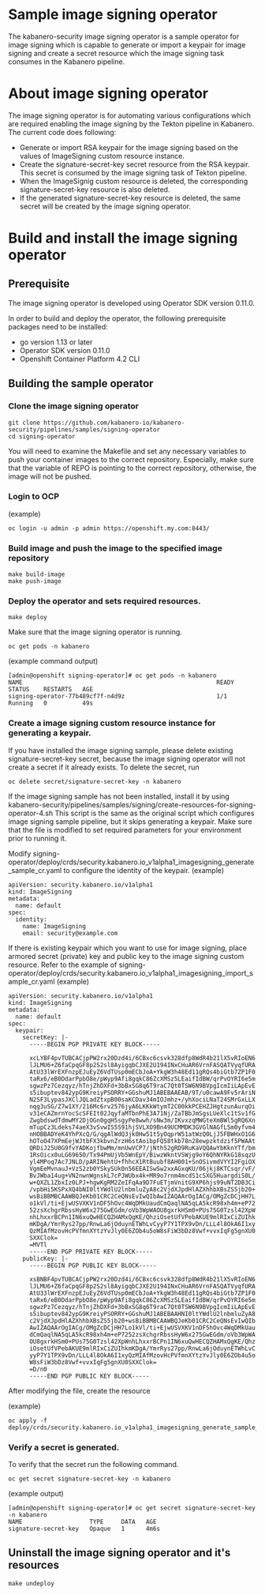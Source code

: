 # Sample image signing operator 
The kabanero-security image signing operator is a sample operator for image signing which is capable to generate or import a keypair for image signing and create a secret resource which the image signing task consumes in the Kabanero pipeline.

# About image signing operator

The image signing operator is for automating various configurations which are required enabling the image signing by the Tekton pipeline in Kabanero.
The current code does following:
- Generate or import RSA keypair for the image signing based on the values of ImageSigning custom resource instance.
- Create the signature-secret-key secret resource from the RSA keypair. This secret is consumed by the image signing task of Tekton pipeline.
- When the ImageSignig custom resource is deleted, the corresponding signature-secret-key resource is also deleted.
- If the generated signature-secret-key resource is deleted, the same secret will be created by the image signing operator.

# Build and install the image signing operator

## Prerequisite

The image signing operator is developed using Operator SDK version 0.11.0.

In order to build and deploy the operator, the following prerequisite packages need to be installed:
- go version 1.13 or later
- Operator SDK version 0.11.0
- Openshift Container Platform 4.2 CLI

## Building the sample operator

### Clone the image signing operator

```
git clone https://github.com/kabanero-io/kabanero-security/pipelines/samples/signing-operator
cd signing-operator
```

You will need to examine the Makefile and set any necessary variables to push your container images to the correct repository. Especially, make sure that the variable of REPO is pointing to the correct repository, otherwise, the image will not be pushed.

### Login to OCP 
(example)
```
oc login -u admin -p admin https://openshift.my.com:8443/
```

### Build image and push the image to the specified image repository

```
make build-image
make push-image
```

### Deploy the operator and sets required resources.

```
make deploy
```

Make sure that the image signing operator is running.

```
oc get pods -n kabanero
```
(example command output)
```
[admin@openshift signing-operator]# oc get pods -n kabanero
NAME                                                       READY   STATUS    RESTARTS   AGE
signing-operator-77b489cf7f-n4d9z                          1/1     Running   0          49s
```

### Create a image signing custom resource instance for generating a keypair.

If you have installed the image signing sample, please delete existing signature-secret-key secret, because the image signing operator will not create a secret if it already exists. To delete the secret, run
```
oc delete secret/signature-secret-key -n kabanero
```
If the image signing sample has not been installed, install it by using
kabanero-security/pipelines/samples/signing/create-resources-for-signing-operator-4.sh
This script is the same as the original script which configures image signing sample pipeline, but it skips generating a keypair. Make sure that the file is modified to set required parameters for your environment prior to running it.

Modify signing-operator/deploy/crds/security.kabanero.io_v1alpha1_imagesigning_generate_sample_cr.yaml to configure the identity of the keypair. 
(example)
```
apiVersion: security.kabanero.io/v1alpha1
kind: ImageSigning
metadata:
  name: default
spec:
  identity:
    name: ImageSigning
    email: security@example.com
```

If there is existing keypair which you want to use for image signing, place armored secret (private) key and public key to the image signing custom resource.  Refer to the example of signing-operator/deploy/crds/security.kabanero.io_v1alpha1_imagesigning_import_sample_cr.yaml
(example)
```
apiVersion: security.kabanero.io/v1alpha1
kind: ImageSigning
metadata:
  name: default
spec:
  keypair:
    secretKey: |-
      -----BEGIN PGP PRIVATE KEY BLOCK-----

      xcLYBF4pvTUBCACjpPW2rx20Dzd4i/6CBxc6csvk328dfp8WdR4b21lX5vRIoEN6
      lJLMU6+Z6faCpqGF8p2S2sl8AyigqbCJXE2U194INxCHuAR6VrnFASQATVyqfURA
      AtU33lWrEXFnzpEJuEyZ6VdTUsp0mECbJoA+YkgW3h48Ed11gRQs4biGtb7ZP1F0
      taRx6/eB0DdarPpbO8e/pWyp9Afi8gqkC86ZcXMSz5LEaifIdBW/qrPvOYRI6e5m
      sgwzPz7Cezqyz/hTnjZhDXFd+3bBxSG8q6T9raC7Qt0TSW6N9BVpgIcmIiLApEvE
      s5ibuptev842ypG9KreiyPSORRY+GGshuMJ1ABEBAAEAB/9T/u0cawA9Fv5rAriN
      N2SF3LypasJXClJQLadZtxpB00saKCDav34mIOJmhz+/yhXociLNaT24SMrGxLLX
      nqg3uSG/Z7w1XY/216Mc6rv2576jyA6LKKkWtymT2C00kkPCEHZJHgtzunAurqOi
      v31eCAZmrnYocScSFEIt02JqyfaMTbnPhE3A71Nj/ZaTBbJmSgsLUeXlc1tSv1fG
      ZwgbdswdTdmwMY2DjOGn0gqH5sgyPe8wwh/sNw3m/IKvxzqMWGteXmBWl5gRQ6Xn
      mTupCz3Ldeks74aeX3vSvwIS5S91hjSVLXO9Bn49UCMMDK3GVGlNAGfLSm0yfvm4
      nHOBBADYeK4YhPXcQ/G/qgAlWdQ3jk0Hw51t5yOqprW51atWzQ0LjJ5FBWHxO1G6
      hOToO47XPmEejWJtbFX3kbvnZrzH6stAoibpFQ58tkb78n28ewpzktdzif5PWAAt
      QRDiJ25U0G9fvYADKojfbwMm/mnUwVCP7/jNth52gRD9RuKaVQQAwYbKknYTf/bm
      1RsOicx0uLG6965O/Tx94PmUjVb5WnEpY/BiwzWkntVSWjg9oY6QhNYRkG18sqzU
      yl4MPoq7Ac7JNLD/pARINehtU+fhhcX1RtBuubf8AH001+SnOSivmdVYYI2FgiOX
      VgmEeMvnauJ+VzS2zb0YSkySUk0n56EEAISwSw2xxAGxqKU/06jkj8KTCsqr/vF/
      BvJWba14ug+VN2nwnWgnskL7cPJWUbx4k+MR9o7rnm4mcdS1cSXG5HuargdiS0L/
      w+QXZL1ZbxIz0LPJ+hgwKgRM2ZeIFqAa9D7FuETjmVnitG9XP6hjs99uNT2DB3Ci
      /vpbHi5KSPxXQ4bNI0ltYWdlU2lnbmluZyA8c2VjdXJpdHlAZXhhbXBsZS5jb20+
      wsBiBBMBCAAWBQJeKb01CRC2CeQNsEvIwQIbAwIZAQAArOgIACg/OMgZcDCjHH7L
      o1kVl/ti+EjwUSVXKV1nDF5hOvc4WqDMkUaudCmQaqlNA5qLA5kcR98xh4m+eP72
      52zsXchgrRbssHyW6x275GwEGdm/oVb3WpWAOU8gxrkHSm0+PUs75G0Tzsl42XpW
      nhLhxxrBCPn1IN6xuQwHECQZHAMxQgKE/QhziOsetUfVPebAKUE9mlRIxCiZUIhk
      mKDgA/YmrRys27pp/RnwLa6jOduynETWhLvCyyP7Y1TPX9vDn/LLL4l8OkA6I1xy
      QzMIAfMzovHcPVfmnXYtzYvJly0E6ZOb4u5oW8sFiW3bDz8Vwf+vvxIqFg5gnXU0
      SXXClok=
      =MVTl
      -----END PGP PRIVATE KEY BLOCK-----
    publicKey: |-
      -----BEGIN PGP PUBLIC KEY BLOCK-----

      xsBNBF4pvTUBCACjpPW2rx20Dzd4i/6CBxc6csvk328dfp8WdR4b21lX5vRIoEN6
      lJLMU6+Z6faCpqGF8p2S2sl8AyigqbCJXE2U194INxCHuAR6VrnFASQATVyqfURA
      AtU33lWrEXFnzpEJuEyZ6VdTUsp0mECbJoA+YkgW3h48Ed11gRQs4biGtb7ZP1F0
      taRx6/eB0DdarPpbO8e/pWyp9Afi8gqkC86ZcXMSz5LEaifIdBW/qrPvOYRI6e5m
      sgwzPz7Cezqyz/hTnjZhDXFd+3bBxSG8q6T9raC7Qt0TSW6N9BVpgIcmIiLApEvE
      s5ibuptev842ypG9KreiyPSORRY+GGshuMJ1ABEBAAHNI0ltYWdlU2lnbmluZyA8
      c2VjdXJpdHlAZXhhbXBsZS5jb20+wsBiBBMBCAAWBQJeKb01CRC2CeQNsEvIwQIb
      AwIZAQAArOgIACg/OMgZcDCjHH7Lo1kVl/ti+EjwUSVXKV1nDF5hOvc4WqDMkUau
      dCmQaqlNA5qLA5kcR98xh4m+eP7252zsXchgrRbssHyW6x275GwEGdm/oVb3WpWA
      OU8gxrkHSm0+PUs75G0Tzsl42XpWnhLhxxrBCPn1IN6xuQwHECQZHAMxQgKE/Qhz
      iOsetUfVPebAKUE9mlRIxCiZUIhkmKDgA/YmrRys27pp/RnwLa6jOduynETWhLvC
      yyP7Y1TPX9vDn/LLL4l8OkA6I1xyQzMIAfMzovHcPVfmnXYtzYvJly0E6ZOb4u5o
      W8sFiW3bDz8Vwf+vvxIqFg5gnXU0SXXClok=
      =D/n0
      -----END PGP PUBLIC KEY BLOCK----- 
```
After modifying the file, create the resource

(example)
```
oc apply -f deploy/crds/security.kabanero.io_v1alpha1_imagesigning_generate_sample_cr.yaml
```

### Verify a secret is generated.

To verify that the secret run the following command.
```
oc get secret signature-secret-key -n kabanero
```
(example output)
```
[admin@openshift signing-operator]# oc get secret signature-secret-key -n kabanero
NAME                   TYPE     DATA   AGE
signature-secret-key   Opaque   1      4m6s
```

## Uninstall the image signing operator and it's resources

```
make undeploy
```

